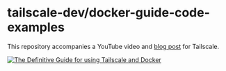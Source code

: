 # tailscale-dev/docker-guide-code-examples

This repository accompanies a YouTube video and [blog post](https://tailscale.com/api/preview?slug=blog/docker-tailscale-guide) for Tailscale.

[![The Definitive Guide for using Tailscale and Docker](https://img.youtube.com/vi/tqvvZhGrciQ/maxresdefault.jpg)](https://youtu.be/tqvvZhGrciQ)